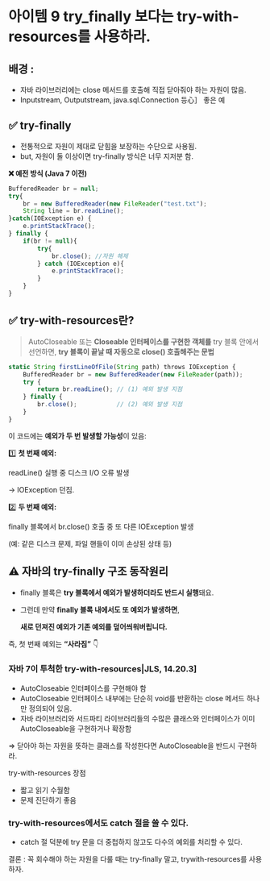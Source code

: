 # 아이템 9 try_finally 보다는 try-with-resources를 사용하라.

## 배경 : 
- 자바 라이브러리에는 close 메서드를 호출해 직접 닫아줘야 하는 자원이 많음.
- Inputstream, Outputstream, java.sql.Connection 등心］ 좋은 예

## ✅ try-finally
- 전통적으로 자원이 제대로 닫힘을 보장하는 수단으로 사용됨.
- but, 자원이 둘 이상이면 try-finally 방식은 너무 지저분 함.

**❌ 예전 방식 (Java 7 이전)**

```jsx
BufferedReader br = null;
try{
	br = new BufferedReader(new FileReader("test.txt");
	String line = br.readLine();
}catch(IOException e) {
	e.printStackTrace();
} finally {
	if(br != null){
		try{
			br.close(); //자원 해제
		} catch (IOException e){
			e.printStackTrace();
		}
	}
}
```

## **✅ try-with-resources란?**

> AutoCloseable 또는 **Closeable 인터페이스를 구현한 객체를** try 블록 안에서 선언하면, **try 블록이 끝날 때 자동으로 close() 호출해주는 문법**
> 

```jsx
static String firstLineOfFile(String path) throws IOException {
    BufferedReader br = new BufferedReader(new FileReader(path));
    try {
        return br.readLine(); // (1) 예외 발생 지점
    } finally {
        br.close();           // (2) 예외 발생 지점
    }
}
```

이 코드에는 **예외가 두 번 발생할 가능성**이 있음:

1️⃣ **첫 번째 예외:**

readLine() 실행 중 디스크 I/O 오류 발생

→ IOException 던짐.

2️⃣ **두 번째 예외:**

finally 블록에서 br.close() 호출 중 또 다른 IOException 발생

(예: 같은 디스크 문제, 파일 핸들이 이미 손상된 상태 등)

## **⚠️ 자바의 try-finally 구조 동작원리**

- finally 블록은 **try 블록에서 예외가 발생하더라도 반드시 실행**돼요.
- 그런데 만약 **finally 블록 내에서도 또 예외가 발생하면**,
    
    **새로 던져진 예외가 기존 예외를 덮어씌워버립니다.**
    

즉, 첫 번째 예외는 **“사라짐”** 👇

### 자바 7이 투척한 try-with-resources|JLS, 14.20.3]

- AutoCloseabie 인터페이스를 구현해야 함
- AutoCloseabie 인터페이스 내부에는 단순히 void를 반환하는 close 메서드 하나만 정의되어 있음.
- 자바 라이브러리와 서드파티 라이브러리들의 수많은 클래스와
인터페이스가 이미 AutoCloseable을 구현하거나 확장함

⇒ 닫아야 하는 자원을 뜻하는 클래스를 작성한다면 AutoCloseable을 반드시 구현하라.

try-with-resources 장점

- 짧고 읽기 수월함
- 문제 진단하기 좋음

### try-with-resources에서도 catch 절을 쓸 수 있다.

- catch 절 덕분에 try 문을 더 중첩하지 않고도 다수의 예외를 처리할 수 있다.

결론 :  꼭 회수해야 하는 자원을 다룰 때는 try-finally 말고, trywith-resources를 사용하자.
